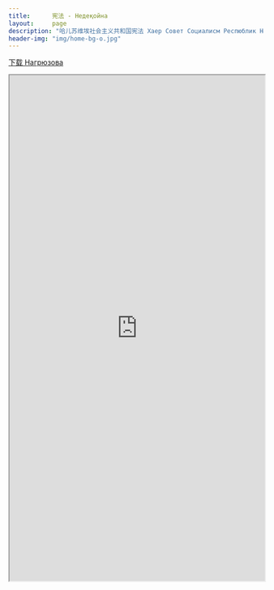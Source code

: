 ```yaml
---
title:      宪法 - Недеқойна
layout:     page
description: "哈儿苏维埃社会主义共和国宪法 Хаер Совет Социалисм Респюблик Недеқойна"
header-img: "img/home-bg-o.jpg"
---
```


[下载 Нагрюзова](https://openg-qkmb.github.io/nedekhoyna-hssr.pdf)

<iframe src="https://openg-qkmb.github.io/nedekhoyna-hssr.html" width="100%" height="1000px"></iframe>
